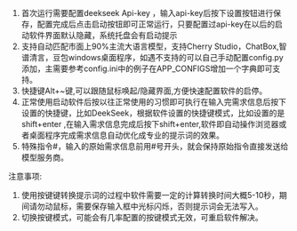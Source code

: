 1. 首次运行需要配置deekseek Api-key ，输入api-key后按下设置按钮进行保存，配置完成后点击启动按钮即可正常运行，只要配置过api-key在以后的启动软件界面默认隐藏，系统托盘会有启动提示
2. 支持自动匹配市面上90%主流大语言模型，支持Cherry Studio，ChatBox,智谱清言，豆包windows桌面程序，如遇不支持的可以自己手动配置config.py添加，主需要参考config.ini中的例子在APP_CONFIGS增加一个字典即可支持。
3. 快捷键Alt+~键,可以跟随鼠标唤起/隐藏界面,方便快速配置软件的启停。
4. 正常使用启动软件后按以往正常使用的习惯即可执行在输入完需求信息后按下设置的快捷键，比如DeekSeek，根据软件设置的快捷键模式，比如设置的是 shift+enter ,在输入需求信息完成后按下shift+enter,软件即自动操作浏览器或者桌面程序完成需求信息自动优化成专业的提示词的效果。
5. 特殊指令#，输入的原始需求信息前用#号开头，就会保持原始指令直接发送给模型服务商。

注意事项:
1. 使用按键键转换提示词的过程中软件需要一定的计算转换时间大概5-10秒，期间请勿动鼠标，需要保存输入框中光标闪烁，否则提示词会无法写入。
2. 切换按键模式，可能会有几率配置的按键模式无效，可重启软件解决。